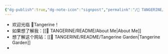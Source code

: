 ```yaml
---
{"dg-publish":true,"dg-note-icon":"signpost","permalink":"/🍊 TANGERINE/Tangerine MOC/","dgPassFrontmatter":true,"noteIcon":"signpost","created":"2024-10-26T20:16:54.000+08:00","updated":"2024-10-28T14:22:59.646+08:00"}
---
```


- 欢迎光临 🍊Tangerine！
- 如果想了解我：[[🍊 TANGERINE/README/About Me\|About Me]]
- 想了解这个网站：[[🍊 TANGERINE/README/Tangerine Garden\|Tangerine Garden]]
- 